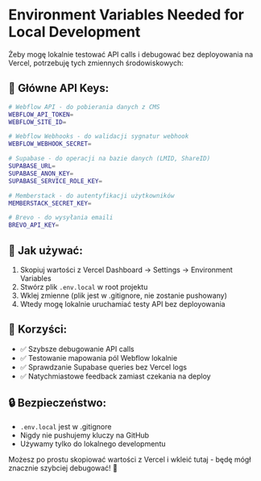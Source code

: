 # Environment Variables Needed for Local Development

Żeby mogę lokalnie testować API calls i debugować bez deployowania na Vercel, potrzebuję tych zmiennych środowiskowych:

## 🔑 **Główne API Keys:**

```bash
# Webflow API - do pobierania danych z CMS
WEBFLOW_API_TOKEN=
WEBFLOW_SITE_ID=

# Webflow Webhooks - do walidacji sygnatur webhook
WEBFLOW_WEBHOOK_SECRET=

# Supabase - do operacji na bazie danych (LMID, ShareID)
SUPABASE_URL=
SUPABASE_ANON_KEY=
SUPABASE_SERVICE_ROLE_KEY=

# Memberstack - do autentyfikacji użytkowników
MEMBERSTACK_SECRET_KEY=

# Brevo - do wysyłania emaili
BREVO_API_KEY=
```

## 📝 **Jak używać:**

1. Skopiuj wartości z Vercel Dashboard → Settings → Environment Variables
2. Stwórz plik `.env.local` w root projektu
3. Wklej zmienne (plik jest w .gitignore, nie zostanie pushowany)
4. Wtedy mogę lokalnie uruchamiać testy API bez deployowania

## 🚀 **Korzyści:**

- ✅ Szybsze debugowanie API calls
- ✅ Testowanie mapowania pól Webflow lokalnie  
- ✅ Sprawdzanie Supabase queries bez Vercel logs
- ✅ Natychmiastowe feedback zamiast czekania na deploy

## 🔒 **Bezpieczeństwo:**

- `.env.local` jest w .gitignore
- Nigdy nie pushujemy kluczy na GitHub
- Używamy tylko do lokalnego developmentu

Możesz po prostu skopiować wartości z Vercel i wkleić tutaj - będę mógł znacznie szybciej debugować! 🎯
